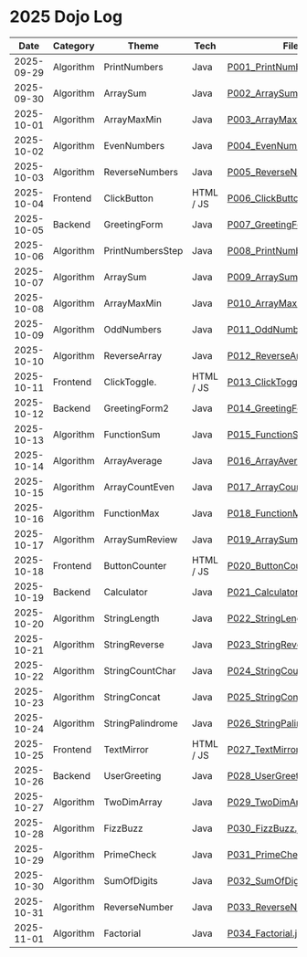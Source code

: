 # 2025 Dojo Log

| Date       | Category       | Theme                | Tech       | File                                                        |
|------------|----------------|----------------------|------------|-------------------------------------------------------------|
| 2025-09-29 | Algorithm      | PrintNumbers         | Java       | [P001_PrintNumbers.java](./P001_PrintNumbers.java)          |
| 2025-09-30 | Algorithm      | ArraySum             | Java       | [P002_ArraySum.java](./P002_ArraySum.java)                  |
| 2025-10-01 | Algorithm      | ArrayMaxMin          | Java       | [P003_ArrayMaxMin.java](./P003_ArrayMaxMin.java)            |
| 2025-10-02 | Algorithm      | EvenNumbers          | Java       | [P004_EvenNumbers.java](./P004_EvenNumbers.java)            |
| 2025-10-03 | Algorithm      | ReverseNumbers       | Java       | [P005_ReverseNumbers.java](./P005_ReverseNumbers.java)      |
| 2025-10-04 | Frontend       | ClickButton          | HTML / JS  | [P006_ClickButton.html](./P006_ClickButton.html)            |
| 2025-10-05 | Backend        | GreetingForm         | Java       | [P007_GreetingForm.java](./P007_GreetingForm.java)          |
| 2025-10-06 | Algorithm      | PrintNumbersStep     | Java       | [P008_PrintNumbersStep.java](./P008_PrintNumbersStep.java)  |
| 2025-10-07 | Algorithm      | ArraySum             | Java       | [P009_ArraySum2.java](./P009_ArraySum2.java)                |
| 2025-10-08 | Algorithm      | ArrayMaxMin          | Java       | [P010_ArrayMaxMin2.java](./P010_ArrayMaxMin2.java)          |
| 2025-10-09 | Algorithm      | OddNumbers           | Java       | [P011_OddNumbers.java](./P011_OddNumbers.java)              |
| 2025-10-10 | Algorithm      | ReverseArray         | Java       | [P012_ReverseArray.java](./P012_ReverseArray.java)          |
| 2025-10-11 | Frontend       | ClickToggle.         | HTML / JS  | [P013_ClickToggle.html](./P013_ClickToggle.html)            |
| 2025-10-12 | Backend        | GreetingForm2        | Java       | [P014_GreetingForm2.java](./P014_GreetingForm2.java)        |
| 2025-10-13 | Algorithm      | FunctionSum          | Java       | [P015_FunctionSum.java](./P015_FunctionSum.java)            |
| 2025-10-14 | Algorithm      | ArrayAverage         | Java       | [P016_ArrayAverage.java](./P016_ArrayAverage.java)          |
| 2025-10-15 | Algorithm      | ArrayCountEven       | Java       | [P017_ArrayCountEven.java](./P017_ArrayCountEven.java)      |
| 2025-10-16 | Algorithm      | FunctionMax          | Java       | [P018_FunctionMax.java](./P018_FunctionMax.java)            |
| 2025-10-17 | Algorithm      | ArraySumReview       | Java       | [P019_ArraySumReview.java](./P019_ArraySumReview.java)      |
| 2025-10-18 | Frontend       | ButtonCounter        | HTML / JS  | [P020_ButtonCounter.html](./P020_ButtonCounter.html)        |
| 2025-10-19 | Backend        | Calculator           | Java       | [P021_Calculator.java](./P021_Calculator.java)              |
| 2025-10-20 | Algorithm      | StringLength         | Java       | [P022_StringLength.java](./P022_StringLength.java)          |
| 2025-10-21 | Algorithm      | StringReverse        | Java       | [P023_StringReverse.java](./P023_StringReverse.java)        |
| 2025-10-22 | Algorithm      | StringCountChar      | Java       | [P024_StringCountChar.java](./P024_StringCountChar.java)    |
| 2025-10-23 | Algorithm      | StringConcat         | Java       | [P025_StringConcat.java](./P025_StringConcat.java)          |
| 2025-10-24 | Algorithm      | StringPalindrome     | Java       | [P026_StringPalindrome.java](./P026_StringPalindrome.java)  |
| 2025-10-25 | Frontend       | TextMirror           | HTML / JS  | [P027_TextMirror.html](./P027_TextMirror.html)              |
| 2025-10-26 | Backend        | UserGreeting         | Java       | [P028_UserGreeting.java](./P028_UserGreeting.java)          |
| 2025-10-27 | Algorithm      | TwoDimArray          | Java       | [P029_TwoDimArray.java](./P029_TwoDimArray.java)            |
| 2025-10-28 | Algorithm      | FizzBuzz             | Java       | [P030_FizzBuzz.java](./P030_FizzBuzz.java)                  |
| 2025-10-29 | Algorithm      | PrimeCheck           | Java       | [P031_PrimeCheck.java](./P031_PrimeCheck.java)              |
| 2025-10-30 | Algorithm      | SumOfDigits          | Java       | [P032_SumOfDigits.java](./P032_SumOfDigits.java)            |
| 2025-10-31 | Algorithm      | ReverseNumber        | Java       | [P033_ReverseNumber.java](./P033_ReverseNumber.java)        |
| 2025-11-01 | Algorithm      | Factorial            | Java       | [P034_Factorial.java](./P034_Factorial.java)                |
